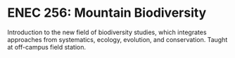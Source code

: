 # ENEC 256: Mountain Biodiversity

Introduction to the new field of biodiversity studies, which integrates approaches from systematics, ecology, evolution, and conservation. Taught at off-campus field station.